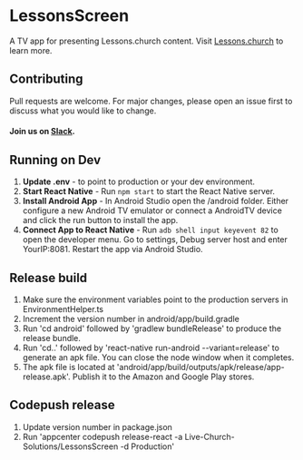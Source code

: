 # LessonsScreen

A TV app for presenting Lessons.church content. Visit <a href="https://lessons.church/">Lessons.church</a> to learn more.

## Contributing

Pull requests are welcome. For major changes, please open an issue first to discuss what you would like to change.

#### Join us on [Slack](https://join.slack.com/t/livechurchsolutions/shared_invite/zt-i88etpo5-ZZhYsQwQLVclW12DKtVflg).

## Running on Dev

1. **Update .env** - to point to production or your dev environment.
2. **Start React Native** - Run `npm start` to start the React Native server.
3. **Install Android App** - In Android Studio open the /android folder. Either configure a new Android TV emulator or connect a AndroidTV device and click the run button to install the app.
4. **Connect App to React Native** - Run `adb shell input keyevent 82` to open the developer menu. Go to settings, Debug server host and enter YourIP:8081. Restart the app via Android Studio.

## Release build

1. Make sure the environment variables point to the production servers in EnvironmentHelper.ts
2. Increment the version number in android/app/build.gradle
3. Run 'cd android' followed by 'gradlew bundleRelease' to produce the release bundle.
4. Run 'cd..' followed by 'react-native run-android --variant=release' to generate an apk file. You can close the node window when it completes.
5. The apk file is located at 'android/app/build/outputs/apk/release/app-release.apk'. Publish it to the Amazon and Google Play stores.

## Codepush release

1. Update version number in package.json
2. Run 'appcenter codepush release-react -a Live-Church-Solutions/LessonsScreen -d Production'
